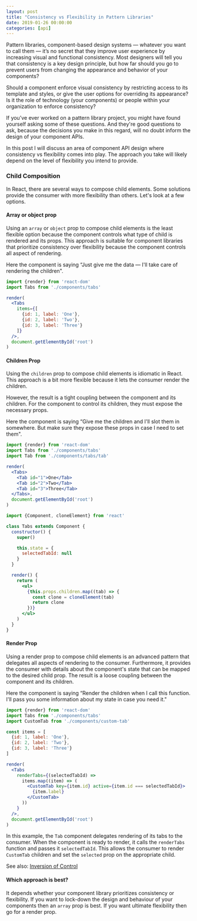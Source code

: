 ```yaml
---
layout: post
title: "Consistency vs Flexibility in Pattern Libraries"
date: 2019-01-26 00:00:00
categories: [api]
---
```


Pattern libraries, component-based design systems — whatever you want to call them — it’s no secret that they improve user experience by increasing visual and functional consistency. Most designers will tell you that consistency is a key design principle, but how far should you go to prevent users from changing the appearance and behavior of your components?

Should a component enforce visual consistency by restricting access to its template and styles, or give the user options for overriding its appearance? Is it the role of technology (your components) or people within your organization to enforce consistency?

If you’ve ever worked on a pattern library project, you might have found yourself asking some of these questions. And they're good questions to ask, because the decisions you make in this regard, will no doubt inform the design of your component APIs.

In this post I will discuss an area of component API design where consistency vs flexibility comes into play. The approach you take will likely depend on the level of flexibility you intend to provide.

### Child Composition

In React, there are several ways to compose child elements. Some solutions provide the consumer with more flexibility than others. Let's look at a few options.

#### Array or object prop

Using an `array` or `object` prop to compose child elements is the least flexible option because the component controls what type of child is rendered and its props. This approach is suitable for component libraries that prioritize consistency over flexibility because the component controls all aspect of rendering.

Here the component is saying “Just give me the data — I'll take care of rendering the children".

```jsx
import {render} from 'react-dom'
import Tabs from './components/tabs'

render(
  <Tabs
    items={[
      {id: 1, label: 'One'},
      {id: 2, label: 'Two'},
      {id: 3, label: 'Three'}
    ]}
  />,
  document.getElementById('root')
)
```

<!-- Pros:
- Ensures that the same type of child component is always rendered.
- The consumer doesn't need to know what type of child component to supply.

Cons:
- The consumer has no control over child component being rendered so there is no opportunity to specify its type and props.
- Documenting the required data structure is awkward.
 -->
#### Children Prop

Using the `children` prop to compose child elements is idiomatic in React. This approach is a bit more flexible because it lets the consumer render the children.

However, the result is a tight coupling between the component and its children. For the component to control its children, they must expose the necessary props.

Here the component is saying “Give me the children and I'll slot them in somewhere. But make sure they expose these props in case I need to set them".

```jsx
import {render} from 'react-dom'
import Tabs from './components/tabs'
import Tab from './components/tabs/tab'

render(
  <Tabs>
    <Tab id="1">One</Tab>
    <Tab id="2">Two</Tab>
    <Tab id="3">Three</Tab>
  </Tabs>,
  document.getElementById('root')
)
```

```jsx
import {Component, cloneElement} from 'react'

class Tabs extends Component {
  constructor() {
    super()

    this.state = {
      selectedTabId: null
    }
  }

  render() {
    return (
      <ul>
        {this.props.children.map((tab) => {
          const clone = cloneElement(tab)
          return clone
        })}
      </ul>
    )
  }
}
```

<!-- Note: It’s possible to define a custom `propType` function that verifies the children are of the correct type. This effectively dials back the amount of control offered to the consumer.
 -->

#### Render Prop

Using a render prop to compose child elements is an advanced pattern that delegates all aspects of rendering to the consumer. Furthermore, it provides the consumer with details about the component's state that can be mapped to the desired child prop. The result is a loose coupling between the component and its children.

Here the component is saying “Render the children when I call this function. I'll pass you some information about my state in case you need it."

```jsx
import {render} from 'react-dom'
import Tabs from './components/tabs'
import CustomTab from './components/custom-tab'

const items = [
  {id: 1, label: 'One'},
  {id: 2, label: 'Two'},
  {id: 3, label: 'Three'}
]

render(
  <Tabs
    renderTabs={(selectedTabId) =>
      items.map((item) => (
        <CustomTab key={item.id} active={item.id === selectedTabId}>
          {item.label}
        </CustomTab>
      ))
    }
  />,
  document.getElementById('root')
)
```

In this example, the `Tab` component delegates rendering of its tabs to the consumer. When the component is ready to render, it calls the `renderTabs` function and passes it `selectedTabId`. This allows the consumer to render `CustomTab` children and set the `selected` prop on the appropriate child.

See also: [Inversion of Control](https://en.wikipedia.org/wiki/Inversion_of_control#Examples)

#### Which approach is best?

It depends whether your component library prioritizes consistency or flexibility. If you want to lock-down the design and behaviour of your components then an `array` prop is best. If you want ultimate flexibility then go for a render prop.
